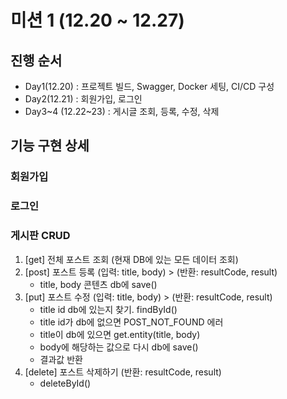 # 미션 1 (12.20 ~ 12.27)

## 진행 순서
- Day1(12.20) : 프로젝트 빌드, Swagger, Docker 세팅, CI/CD 구성
- Day2(12.21) : 회원가입, 로그인 
- Day3~4 (12.22~23) : 게시글 조회, 등록, 수정, 삭제

## 기능 구현 상세
### 회원가입

### 로그인

### 게시판 CRUD
1) [get] 전체 포스트 조회 (현재 DB에 있는 모든 데이터 조회)
2) [post] 포스트 등록 (입력: title, body) > (반환: resultCode, result)
   - title, body 콘텐츠 db에 save()
3) [put] 포스트 수정 (입력: title, body) > (반환: resultCode, result)
   - title id db에 있는지 찾기. findById()
   - title id가 db에 없으면 POST_NOT_FOUND 에러
   - title이 db에 있으면 get.entity(title, body)
   - body에 해당하는 값으로 다시 db에 save()
   - 결과값 반환
4) [delete] 포스트 삭제하기 (반환: resultCode, result)
   - deleteById()